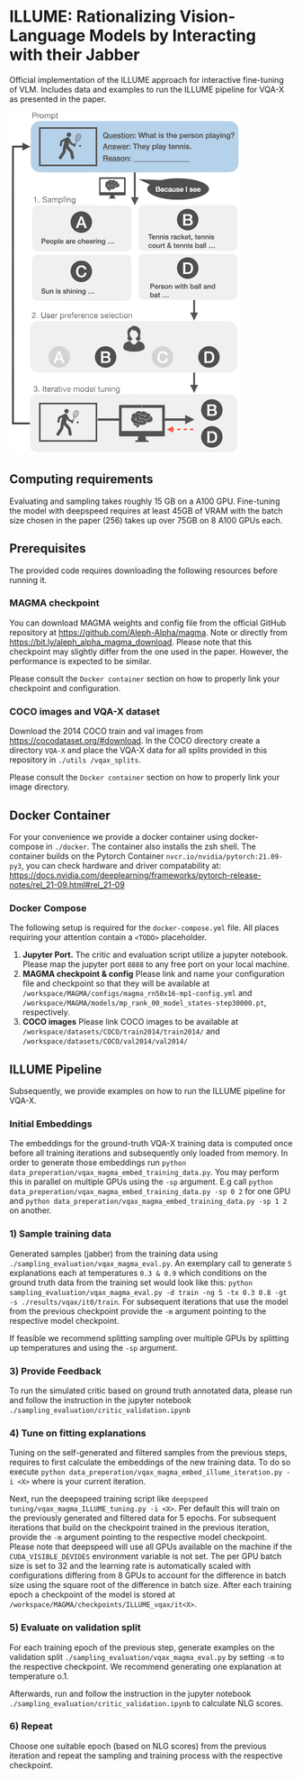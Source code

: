 # ILLUME: Rationalizing Vision-Language Models by Interacting with their Jabber

Official implementation of the ILLUME approach for interactive fine-tuning of VLM. Includes data and examples to 
run the ILLUME pipeline for VQA-X as presented in the paper.


![My Image](images/figure_readme-removebg.png)
## Computing requirements

Evaluating and sampling takes roughly 15 GB on a A100 GPU. 
Fine-tuning the model with deepspeed requires at least 45GB of VRAM with the batch size chosen in the 
paper (256) takes up over 75GB on 8 A100 GPUs each. 

## Prerequisites

The provided code requires downloading the following resources before running it.

### MAGMA checkpoint 
You can download MAGMA weights and config file from the official GitHub repository at https://github.com/Aleph-Alpha/magma.
Note or directly from https://bit.ly/aleph_alpha_magma_download. Please note that this checkpoint may
slightly differ from the one used in the paper. However, the performance is expected to be similar. 

Please consult the ```Docker container``` section on how to properly link your checkpoint and configuration.

### COCO images and VQA-X dataset
Download the 2014 COCO train and val images from https://cocodataset.org/#download. 
In the COCO directory create a directory ````VQA-X```` and place the VQA-X data for all splits provided in this repository 
in ```./utils /vqax_splits```.

Please consult the ```Docker container``` section on how to properly link your image directory.

## Docker Container 
For your convenience we provide a docker container using docker-compose in ```./docker```. The container also installs the zsh shell.
The container builds on the Pytorch Container ```nvcr.io/nvidia/pytorch:21.09-py3```, you can check hardware and driver compatability at: https://docs.nvidia.com/deeplearning/frameworks/pytorch-release-notes/rel_21-09.html#rel_21-09

### Docker Compose
The following setup is required for the ````docker-compose.yml```` file. All places requiring your attention contain a ```<TODO>``` placeholder.

 1. <b>Jupyter Port.</b> The critic and evaluation script utilize a jupyter notebook. Please map the jupyter port ````8888```` to any free port on your local machine.
 2. <b>MAGMA checkpoint & config</b> Please link and name your configuration file and checkpoint so that they will be available at ```/workspace/MAGMA/configs/magma_rn50x16-mp1-config.yml``` and ```/workspace/MAGMA/models/mp_rank_00_model_states-step30000.pt```, respectively.
 3. <b>COCO images</b> Please link COCO images to be available at ```/workspace/datasets/COCO/train2014/train2014/``` and ```/workspace/datasets/COCO/val2014/val2014/``` 

## ILLUME Pipeline 
Subsequently, we provide examples on how to run the ILLUME pipeline for VQA-X. 

### Initial Embeddings
The embeddings for the ground-truth VQA-X training data is computed once before all training iterations
and subsequently only loaded from memory. In order to generate those embeddings run ```python data_preperation/vqax_magma_embed_training_data.py```.
You may perform this in parallel on multiple GPUs using the ```-sp``` argument. E.g call ```python data_preperation/vqax_magma_embed_training_data.py -sp 0 2``` for one GPU and ```python data_preperation/vqax_magma_embed_training_data.py -sp 1 2``` on another. 

### 1) Sample training data 
Generated samples (jabber) from the training data using ```./sampling_evaluation/vqax_magma_eval.py```.
An exemplary call to generate ```5``` explanations each at temperatures ```0.3 & 0.9``` which conditions on the ground truth data from the training set would look like this:
```python sampling_evaluation/vqax_magma_eval.py -d train -ng 5 -tx 0.3 0.8 -gt -s ./results/vqax/it0/train```.
For subsequent iterations that use the model from the previous checkpoint provide the ```-m``` argument pointing to the respective model checkpoint.

If feasible we recommend splitting sampling over multiple GPUs by splitting up temperatures and using the ````-sp```` argument.

### 3) Provide Feedback
To run the simulated critic based on ground truth annotated data, please run and follow the instruction in the jupyter notebook  
````./sampling_evaluation/critic_validation.ipynb````

### 4) Tune on fitting explanations
Tuning on the self-generated and filtered samples from the previous steps, requires to first calculate the embeddings 
of the new training data. To do so execute ```python data_preperation/vqax_magma_embed_illume_iteration.py -i <X>``` where
<X> is your current iteration. 

Next, run the deepspeed training script like ```deepspeed tuning/vqax_magma_ILLUME_tuning.py -i <X>```. Per default this will train on 
the previously generated and filtered data for 5 epochs. For subsequent iterations that build on the checkpoint trained in the previous iteration, provide the ```-m``` argument pointing to the respective model checkpoint.  
Please note that deepspeed will use all GPUs available on the machine if the ````CUDA_VISIBLE_DEVIDES```` environment variable is not set. 
The per GPU batch size is set to 32 and the learning rate is automatically scaled with configurations differing from 8 GPUs to account for the difference in batch size using the square root of the difference in batch size.
After each training epoch a checkpoint of the model is stored at ```/workspace/MAGMA/checkpoints/ILLUME_vqax/it<X>```.

### 5) Evaluate on validation split
For each training epoch of the previous step, generate examples on the validation split ```./sampling_evaluation/vqax_magma_eval.py```
by setting ```-m``` to the respective checkpoint. We recommend generating one explanation at temperature o.1.

Afterwards, run and follow the instruction in  the jupyter notebook  
````./sampling_evaluation/critic_validation.ipynb```` to calculate NLG scores. 


### 6) Repeat
Choose one suitable epoch (based on NLG scores) from the previous iteration and repeat the sampling and training process with the respective checkpoint.
